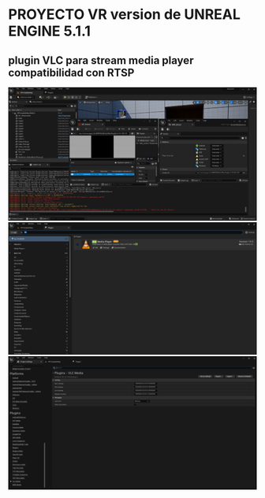 # PROYECTO VR version de UNREAL ENGINE 5.1.1

## plugin VLC para stream media player compatibilidad con RTSP


![ejemplo_01](ejemplo_01.png)
![ejemplo_02](ejemplo_02.png)
![ejemplo_03](ejemplo_03.png)